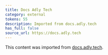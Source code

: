 ```yaml
---
title: Docs Adly Tech
category: external
tokens: 55
description: Imported from docs.adly.tech
has_full: false
source_url: https://docs.adly.tech
---
```


This content was imported from [docs.adly.tech](https://docs.adly.tech).
